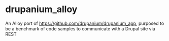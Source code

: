 drupanium_alloy
===============

An Alloy port of https://github.com/drupanium/drupanium_app, purposed to be a benchmark of code samples to communicate with a Drupal site via REST
